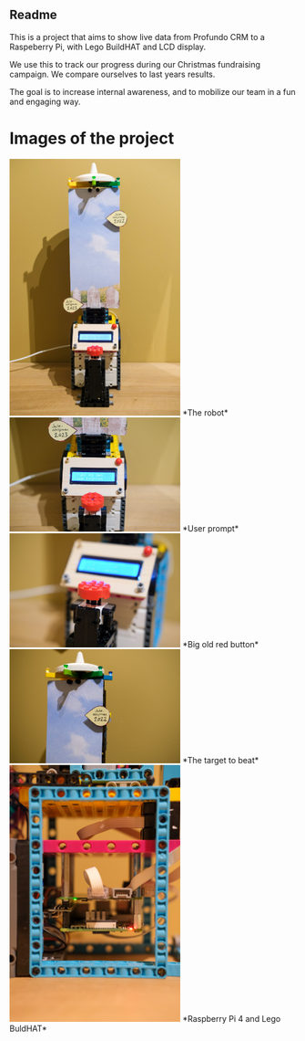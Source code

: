 ## Readme
This is a project that aims to show live data from Profundo CRM to a Raspeberry Pi, with Lego BuildHAT and LCD display.

We use this to track our progress during our Christmas fundraising campaign. We compare ourselves to last years results.

The goal is to increase internal awareness, and to mobilize our team in a fun and engaging way.

# Images of the project

<img src="images/spikepi-profundo-5.jpg" alt="The robot" width="300">
*The robot*

<img src="images/spikepi-profundo-4.jpg" alt="User prompt" width="300">
*User prompt*

<img src="images/spikepi-profundo-3.jpg" alt="Big old red button" width="300">
*Big old red button*

<img src="images/spikepi-profundo-2.jpg" alt="The target to beat" width="300">
*The target to beat*

<img src="images/spikepi-profundo-1.jpg" alt="aspberry Pi 4 and Lego BuldHAT" width="300">
*Raspberry Pi 4 and Lego BuldHAT*